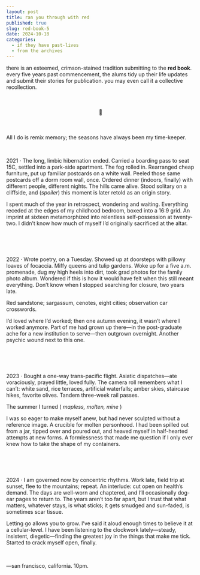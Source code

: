 ```yaml
---
layout: post
title: ran you through with red
published: true
slug: red-book-5
date: 2024-10-18
categories:
  - if they have past-lives
  - from the archives
---
```


there is an esteemed, crimson-stained tradition submitting to the **red book**. every five years past commencement, the alums tidy up their life updates and submit their stories for publication. you may even call it a collective recollection.

<br />

<h4 style="text-align:center">📕</h4>
<br />

All I do is remix memory; the seasons have always been my time-keeper.

<br /> 

2021 · The long, limbic hibernation ended. Carried a boarding pass to seat 15C, settled into a park-side apartment. The fog rolled in. Rearranged cheap furniture, put up familiar postcards on a white wall. Peeled those same postcards off a dorm room wall, once. Ordered dinner (indoors, finally) with different people, different nights. The hills came alive. Stood solitary on a cliffside, and (_spoiler_) this moment is later retold as an origin story.

I spent much of the year in retrospect, wondering and waiting. Everything receded at the edges of my childhood bedroom, boxed into a 16:9 grid. An imprint at sixteen metamorphized into relentless self-possession at twenty-two. I didn’t know how much of myself I’d originally sacrificed at the altar.

<br /> 
<br />
<br />

2022 · Wrote poetry, on a Tuesday. Showed up at doorsteps with pillowy loaves of focaccia. Miffy queens and tulip gardens. Woke up for a five a.m. promenade, dug my high heels into dirt, took grad photos for the family photo album. Wondered if this is how it would have felt when this still meant everything. Don’t know when I stopped searching for closure, two years late.

Red sandstone; sargassum, cenotes, eight cities; observation car crosswords.

I’d loved where I’d worked; then one autumn evening, it wasn’t where I worked anymore. Part of me had grown up there—in the post-graduate ache for a new institution to serve—then outgrown overnight. Another psychic wound next to this one.

<br /> 
<br />
<br />

2023 · Bought a one-way trans-pacific flight. Asiatic dispatches—ate voraciously, prayed little, loved fully. The camera roll remembers what I can’t: white sand, rice terraces, artificial waterfalls; amber skies, staircase hikes, favorite olives. Tandem three-week rail passes.

The summer I turned ( _mapless, molten,_ _mine_ )

I was so eager to make myself anew, but had never sculpted without a reference image. A crucible for molten personhood. I had been spilled out from a jar, tipped over and poured out, and heaved myself in half-hearted attempts at new forms. A formlessness that made me question if I only ever knew how to take the shape of my containers.

<br /> 
<br />
<br />

2024 · I am governed now by concentric rhythms. Work late, field trip at sunset, flee to the mountains; repeat. An interlude: cut open on health’s demand. The days are well-worn and chaptered, and I’ll occasionally dog-ear pages to return to. The years aren’t too far apart, but I trust that what matters, whatever stays, is what sticks; it gets smudged and sun-faded, is sometimes scar tissue.

Letting go allows you to grow. I’ve said it aloud enough times to believe it at a cellular-level. I have been listening to the clockwork lately—steady, insistent, diegetic—finding the greatest joy in the things that make me tick. Started to crack myself open, finally.

<br />


—san francisco, california. 10pm.